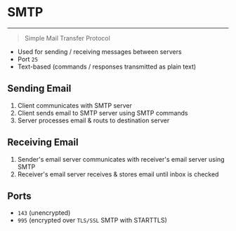 # SMTP
___
> Simple Mail Transfer Protocol
- Used for sending / receiving messages between servers
- Port `25`
- Text-based (commands / responses transmitted as plain text) 
## Sending Email
1. Client communicates with SMTP server
2. Client sends email to SMTP server using SMTP commands
3. Server processes email & routs to destination server
## Receiving Email
1. Sender's email server communicates with receiver's email server using SMTP
2. Receiver's email server receives & stores email until inbox is checked
## Ports
- `143` (unencrypted)
- `995` (encrypted over `TLS/SSL` SMTP with STARTTLS)